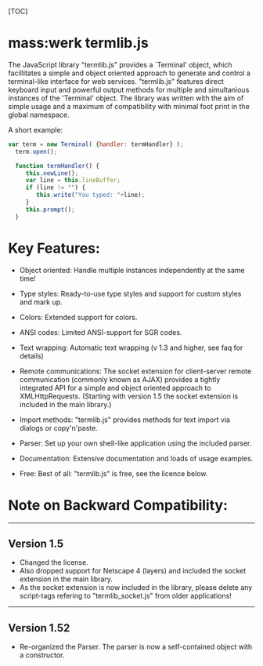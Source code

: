 
[TOC]

mass:werk termlib.js
=======
The JavaScript library "termlib.js" provides a `Terminal' object, which facillitates a simple and object oriented approach to generate and control a terminal-like interface for web services.
"termlib.js" features direct keyboard input and powerful output methods for multiple and simultanious instances of the 'Terminal' object.
The library was written with the aim of simple usage and a maximum of compatibility with minimal foot print in the global namespace.

A short example:
```js
var term = new Terminal( {handler: termHandler} );
  term.open();

  function termHandler() {
     this.newLine();
     var line = this.lineBuffer;
     if (line != "") {
        this.write("You typed: "+line);
     }
     this.prompt();
  }
```

Key Features:
==============
 - Object oriented: Handle multiple instances independently at the same time!

 - Type styles: Ready-to-use type styles and support for custom styles and mark up.

 - Colors: Extended support for colors.

 - ANSI codes: Limited ANSI-support for SGR codes.

 - Text wrapping: Automatic text wrapping (v 1.3 and higher, see faq for details)

 - Remote communications: The socket extension for client-server remote communication (commonly known as AJAX) provides a tightly integrated API for a simple and object oriented approach to XMLHttpRequests. (Starting with version 1.5 the socket extension is included in the main library.)

 - Import methods: "termlib.js" provides methods for text import via dialogs or copy'n'paste.

 - Parser: Set up your own shell-like application using the included parser.

 - Documentation: Extensive documentation and loads of usage examples.

 - Free: Best of all: "termlib.js" is free, see the licence below.


Note on Backward Compatibility:
===============================
-----------
Version 1.5
-----------
 - Changed the license.
 - Also dropped support for Netscape 4 (layers) and included the socket extension in the main library.
 - As the socket extension is now included in the library, please delete any script-tags refering to "termlib_socket.js" from older applications!
 
------------
Version 1.52
------------
 - Re-organized the Parser. The parser is now a self-contained object with a constructor.
